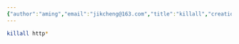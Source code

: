 ```yaml
---
{"author":"aming","email":"jikcheng@163.com","title":"killall","creation_date":"2022-06-27 15:57","Last modified date":"2022-11-25 16:11","tags":"killall","File Folder with relative path":"system/Doc/Linux/Linux Doc/Linux CMD","remark":null,"other":null,"dg-publish":true,"permalink":"/system/doc/linux/linux-doc/linux-cmd/killall/","dgPassFrontmatter":true}
---
```




```bash
killall http*
```
